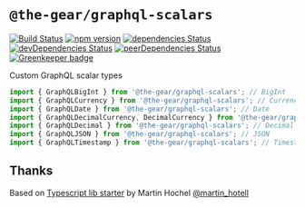 # `@the-gear/graphql-scalars`

[![Build Status](https://travis-ci.com/the-gear/graphql-scalars.svg?branch=master)](https://travis-ci.com/the-gear/graphql-scalars)
[![npm version](https://img.shields.io/npm/v/@the-gear/graphql-scalars.svg?logo=npm)](https://img.shields.io/npm/v/@the-gear/graphql-scalars.svg)
[![dependencies Status](https://david-dm.org/the-gear/graphql-scalars/status.svg)](https://david-dm.org/the-gear/graphql-scalars)
[![devDependencies Status](https://david-dm.org/the-gear/graphql-scalars/dev-status.svg)](https://david-dm.org/the-gear/graphql-scalars?type=dev)
[![peerDependencies Status](https://david-dm.org/the-gear/graphql-scalars/peer-status.svg)](https://david-dm.org/the-gear/graphql-scalars?type=peer)
[![Greenkeeper badge](https://badges.greenkeeper.io/the-gear/graphql-scalars.svg)](https://greenkeeper.io/)

Custom GraphQL scalar types

```js
import { GraphQLBigInt } from '@the-gear/graphql-scalars'; // BigInt
import { GraphQLCurrency } from '@the-gear/graphql-scalars'; // Currency
import { GraphQLDate } from '@the-gear/graphql-scalars'; // Date
import { GraphQLDecimalCurrency, DecimalCurrency } from '@the-gear/graphql-scalars';
import { GraphQLDecimal } from '@the-gear/graphql-scalars'; // Decimal
import { GraphQLJSON } from '@the-gear/graphql-scalars'; // JSON
import { GraphQLTimestamp } from '@the-gear/graphql-scalars'; // Timestamp
```

## Thanks

Based on [Typescript lib starter](https://github.com/Hotell/typescript-lib-starter) by Martin Hochel [@martin_hotell](https://twitter.com/martin_hotell)
